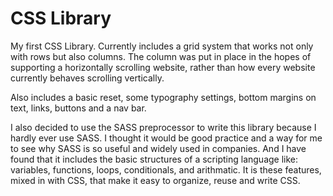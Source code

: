 # CSS Library

My first CSS Library. Currently includes a grid system that works not only with rows but also columns. The column was put in place in the hopes of supporting a horizontally scrolling website, rather than how every website currently behaves scrolling vertically. 

Also includes a basic reset, some typography settings, bottom margins on text, links, buttons and a nav bar. 

I also decided to use the SASS preprocessor to write this library because I hardly ever use SASS. I thought it would be good practice and a way for me to see why SASS is so useful and widely used in companies. And I have found that it includes the basic structures of a scripting language like: variables, functions, loops, conditionals, and arithmatic. It is these features, mixed in with CSS, that make it easy to organize, reuse and write CSS.